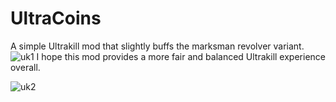 # UltraCoins
A simple Ultrakill mod that slightly buffs the marksman revolver variant.
![uk1](https://github.com/GBRodrickTed/UltraCoins/assets/115361910/ba466e8f-0d45-459d-b352-236cbf41c4ba)
I hope this mod provides a more fair and balanced Ultrakill experience overall.

![uk2](https://github.com/GBRodrickTed/UltraCoins/assets/115361910/2fee06e1-d2e6-4278-bf0d-0deba365a4c5)

